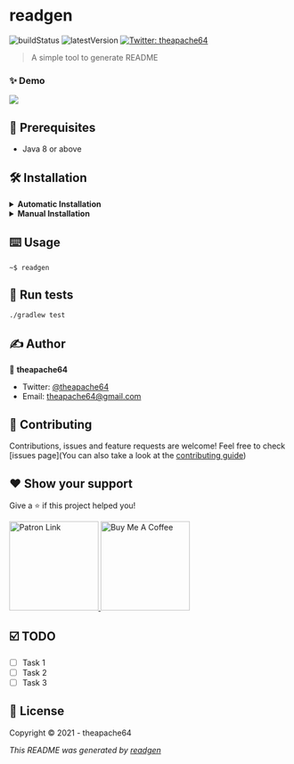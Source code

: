 # readgen

![buildStatus](https://img.shields.io/github/workflow/status/theapache64/readgen/Java%20CI%20with%20Gradle?style=plastic)
![latestVersion](https://img.shields.io/github/v/release/theapache64/readgen)
<a href="https://twitter.com/theapache64" target="_blank">
    <img alt="Twitter: theapache64" src="https://img.shields.io/twitter/follow/theapache64.svg?style=social" />
</a>

> A simple tool to generate README

### ✨ Demo

![](demo.gif)

## 🦿 Prerequisites

- Java 8 or above

## 🛠 Installation

<details>
<summary><b>Automatic Installation</b></summary> <br/>

```shell script
wget "https://raw.githubusercontent.com/{{githubUsername}/readgen/master/install.sh" -q --show-progress -O install.sh && sh install.sh && source ~/.bashrc
```

</details>

<details>
<summary><b>Manual Installation</b></summary> <br/>

1. Download latest `jar` from [releases](https://github.com/theapache64/readgen/releases/latest/download/readgen.main.jar) 
1. Run `java -jar readgen.main.jar`

</details>

## ⌨️ Usage

```shell script
~$ readgen
```

## 🥼 Run tests

```shell script
./gradlew test
```

## ✍️ Author 
👤 **theapache64**
* Twitter: <a href="https://twitter.com/theapache64" target="_blank">@theapache64</a>
* Email: theapache64@gmail.com

## 🤝 Contributing

Contributions, issues and feature requests are welcome!
Feel free to check [issues page](You can also take a look at the [contributing guide](CONTRIBUTING.md))

## ❤ Show your support

Give a ⭐️ if this project helped you!

<a href="https://www.patreon.com/theapache64">
  <img alt="Patron Link" src="https://c5.patreon.com/external/logo/become_a_patron_button@2x.png" width="160"/>
</a>

<a href="https://www.buymeacoffee.com/theapache64" target="_blank">
    <img src="https://cdn.buymeacoffee.com/buttons/v2/default-yellow.png" alt="Buy Me A Coffee" width="160">
</a>

## ☑️ TODO

- [ ] Task 1
- [ ] Task 2
- [ ] Task 3

## 📝 License

Copyright © 2021 - theapache64

_This README was generated by [readgen](https://github.com/theapache64/readgen)_
